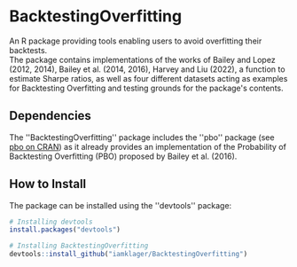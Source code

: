 # BacktestingOverfitting

An R package providing tools enabling users to avoid overfitting their backtests.  
The package contains implementations of the works of Bailey and Lopez (2012, 2014), Bailey et al. (2014, 2016), Harvey and Liu (2022), a function to estimate Sharpe ratios, as well as four different datasets acting as examples for Backtesting Overfitting and testing grounds for the package's contents.

## Dependencies

The ''BacktestingOverfitting'' package includes the ''pbo'' package (see [pbo on CRAN](https://cran.r-project.org/web/packages/pbo/index.html)) as it already provides an implementation of the Probability of Backtesting Overfitting (PBO) proposed by Bailey et al. (2016).


## How to Install

The package can be installed using the ''devtools'' package:
```r
# Installing devtools
install.packages("devtools")
```

```r
# Installing BacktestingOverfitting
devtools::install_github("iamklager/BacktestingOverfitting")
```
